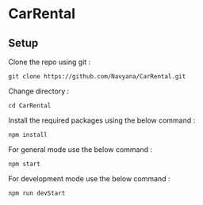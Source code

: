 # CarRental

## Setup

Clone the repo using git :
```
git clone https://github.com/Navyana/CarRental.git
```

Change directory :

```
cd CarRental
```

Install the required packages using the below command :

```
npm install
```

For general mode use the below command :
```
npm start
```

For development mode use the below command :
```
npm run devStart
```
